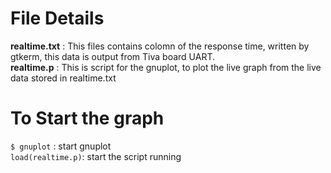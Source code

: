 # File Details
**realtime.txt**
: This files contains colomn of the response time, written by gtkerm, this data is output from Tiva board UART.<br>
**realtime.p**
: This is script for the gnuplot, to plot the live graph from the live data stored in realtime.txt
# To Start the graph 
`$ gnuplot` : start gnuplot<br>
`load(realtime.p)`: start the script running<br>
